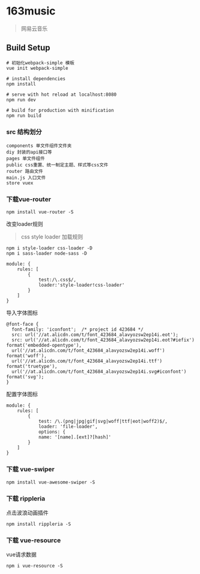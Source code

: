 # 163music

> 网易云音乐

## Build Setup

```
# 初始化webpack-simple 模板
vue init webpack-simple

# install dependencies
npm install

# serve with hot reload at localhost:8080
npm run dev

# build for production with minification
npm run build
```

### src 结构划分
```
components 单文件组件文件夹
diy 封装的api接口等
pages 单文件组件
public css重置、统一制定主题、样式等css文件
router 路由文件
main.js 入口文件
store vuex
```

### 下载vue-router

```
npm install vue-router -S
```

改变loader规则

> css style loader 加载规则

```
npm i style-loader css-loader -D
npm i sass-loader node-sass -D
```


```
module: {
    rules: [
        {
            test:/\.css$/,
            loader:'style-loader!css-loader'
        }
    ]
}
```

导入字体图标

```
@font-face {
  font-family: 'iconfont';  /* project id 423684 */
  src: url('//at.alicdn.com/t/font_423684_alavyozsw2ep14i.eot');
  src: url('//at.alicdn.com/t/font_423684_alavyozsw2ep14i.eot?#iefix') format('embedded-opentype'),
  url('//at.alicdn.com/t/font_423684_alavyozsw2ep14i.woff') format('woff'),
  url('//at.alicdn.com/t/font_423684_alavyozsw2ep14i.ttf') format('truetype'),
  url('//at.alicdn.com/t/font_423684_alavyozsw2ep14i.svg#iconfont') format('svg');
}
```

配置字体图标

```
module: {
    rules: [
        {
            test: /\.(png|jpg|gif|svg|woff|ttf|eot|woff2)$/,
            loader: 'file-loader',
            options: {
            name: '[name].[ext]?[hash]'
        }
    ]
}
```

### 下载 vue-swiper
```
npm install vue-awesome-swiper -S
```
### 下载 rippleria

点击波浪动画插件
```
npm install rippleria -S
```

### 下载 vue-resource

vue请求数据

```
npm i vue-resource -S
```
